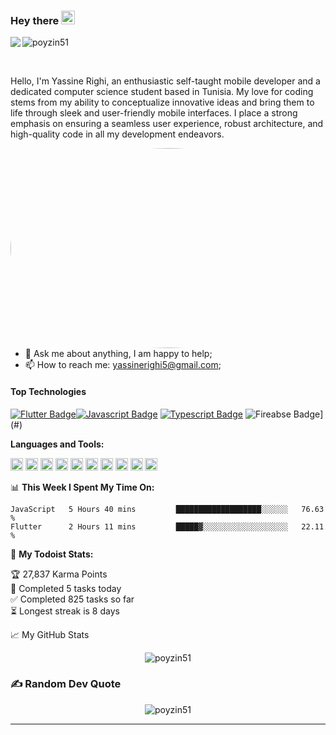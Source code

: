 ### Hey there <img src="https://media.giphy.com/media/hvRJCLFzcasrR4ia7z/giphy.gif" width="22px">



<a href="https://www.linkedin.com/in/yassine-righi-a43369226/">
  <img align="left" src="https://img.shields.io/badge/LinkedIn-%230077B5.svg?logo=linkedin&logoColor=white" />
</a>

<p align=left> <img src=https://komarev.com/ghpvc/?username=poyzin51 alt=poyzin51 /> </p>

<br />

Hello, I'm Yassine Righi, an enthusiastic self-taught mobile developer and a dedicated computer science student based in Tunisia. My love for coding stems from my ability to conceptualize innovative ideas and bring them to life through sleek and user-friendly mobile interfaces. I place a strong emphasis on ensuring a seamless user experience, robust architecture, and high-quality code in all my development endeavors.

  <img align="right" alt="GIF" src="https://miro.medium.com/v2/resize:fit:679/1*yw0TnheAGN-LPneDaTlaxw.gif" width="512" height="320" style="border-radius:50%" />


  
- 💬 Ask me about anything, I am happy to help;
- 📫 How to reach me: yassinerighi5@gmail.com;

  

#### Top Technologies

<!-- TODO: Make technologies links takes you to repositories -->

[![Flutter Badge](https://img.shields.io/badge/-Nodejs-3C873A?style=for-the-badge&labelColor=black&logo=node.js&logoColor=3C873A)](#)[![Javascript Badge](https://img.shields.io/badge/-Javascript-F0DB4F?style=for-the-badge&labelColor=black&logo=javascript&logoColor=F0DB4F)](#) [![Typescript Badge](https://img.shields.io/badge/-Flutter-007acc?style=for-the-badge&labelColor=black&logo=flutter&logoColor=007acc)](#)  ![Fireabse Badge](https://img.shields.io/badge/-Firebase-FFA611?style=for-the-badge&labelColor=black&logo=Firebase&logoColor=FFA611)](#)



**Languages and Tools:**  

<code><img height="20" src="https://img.shields.io/badge/html5-%23E34F26.svg?style=for-the-badge&logo=html5&logoColor=white"></code>
<code><img height="20" src="https://img.shields.io/badge/css3-%231572B6.svg?style=for-the-badge&logo=css3&logoColor=white"></code>
<code><img height="20" src="https://img.shields.io/badge/typescript-%23007ACC.svg?style=for-the-badge&logo=typescript&logoColor=white"></code>
<code><img height="20" src="https://img.shields.io/badge/firebase-%23039BE5.svg?style=for-the-badge&logo=firebase"></code>
<code><img height="20" src="https://img.shields.io/badge/netlify-%23000000.svg?style=for-the-badge&logo=netlify&logoColor=#00C7B7"></code>
<code><img height="20" src="https://img.shields.io/badge/heroku-%23430098.svg?style=for-the-badge&logo=heroku&logoColor=white"></code>
<code><img height="20" src="https://img.shields.io/badge/vuejs-%2335495e.svg?style=for-the-badge&logo=vuedotjs&logoColor=%234FC08D"></code>
<code><img height="20" src="https://img.shields.io/badge/webpack-%238DD6F9.svg?style=for-the-badge&logo=webpack&logoColor=black"></code>
<code><img height="20" src="https://img.shields.io/badge/tailwindcss-%2338B2AC.svg?style=for-the-badge&logo=tailwind-css&logoColor=white"></code>
<code><img height="20" src="https://img.shields.io/badge/Next-black?style=for-the-badge&logo=next.js&logoColor=white"></code>

📊 **This Week I Spent My Time On:**
<!--START_SECTION:waka-->
```text
JavaScript   5 Hours 40 mins         ███████████████████░░░░░░   76.63 % 
Flutter      2 Hours 11 mins         █████▓░░░░░░░░░░░░░░░░░░░   22.11 % 
```
<!--END_SECTION:waka-->
🚧 **My Todoist Stats:**
<!-- TODO-IST:START -->
🏆  27,837 Karma Points           
🌸  Completed 5 tasks today           
✅  Completed 825 tasks so far           
⏳  Longest streak is 8 days
<!-- TODO-IST:END -->


📈 My GitHub Stats

<p align="center"> <img src="https://github-readme-stats.vercel.app/api?username=poyzin51&show_icons=true&theme=gotham" alt="poyzin51" />



### ✍️ Random Dev Quote
<p align="center"> <img src="https://quotes-github-readme.vercel.app/api?type=horizontal&theme=radical" alt="poyzin51" />

---
